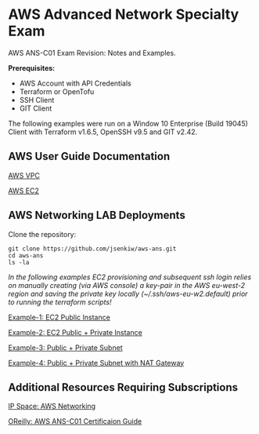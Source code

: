 # AWS Advanced Network Specialty Exam
AWS ANS-C01 Exam Revision: Notes and Examples.

**Prerequisites:**
- AWS Account with API Credentials
- Terraform or OpenTofu
- SSH Client
- GIT Client


The following examples were run on a Window 10 Enterprise (Build 19045) Client with Terraform v1.6.5, OpenSSH v9.5 and GIT v2.42.

## AWS User Guide Documentation

[AWS VPC](https://docs.aws.amazon.com/vpc/latest/userguide/what-is-amazon-vpc.html)

[AWS EC2](https://docs.aws.amazon.com/AWSEC2/latest/UserGuide/concepts.html)

## AWS Networking LAB Deployments

Clone the repository: 
```
git clone https://github.com/jsenkiw/aws-ans.git
cd aws-ans
ls -la
```
*In the following examples EC2 provisioning and subsequent ssh login relies on manually creating (via AWS console) a key-pair in the AWS eu-west-2 region and saving the private key locally (~/.ssh/aws-eu-w2.default) prior to running the terraform scripts!*  

[Example-1: EC2 Public Instance](01-example/README.md)

[Example-2: EC2 Public + Private Instance](02-example/README.md)

[Example-3: Public + Private Subnet](03-example/README.md)

[Example-4: Public + Private Subnet with NAT Gateway](04-example/README.md)

## Additional Resources Requiring Subscriptions

[IP Space: AWS Networking](https://my.ipspace.net/bin/list?id=AWSNET)

[OReilly: AWS ANS-C01 Certificaion Guide ](https://learning.oreilly.com/library/view/aws-certified-advanced/9781835080832/B21455_FM.xhtml)